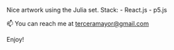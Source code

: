 Nice artwork using the Julia set.
    Stack:
        - React.js
        - p5.js

📫 You can reach me at terceramayor@gmail.com

Enjoy!